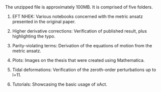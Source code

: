 The unzipped file is approximately 100MB. It is comprised of five folders.

1) EFT NHEK: Various notebooks concerned with the metric ansatz presented in the original paper.

2) Higher derivative corrections: Verification of published result, plus highlighting the typo.

3) Parity-violating terms: Derivation of the equations of motion from the metric ansatz.

4) Plots: Images on the thesis that were created using Mathematica.

5) Tidal deformations: Verification of the zeroth-order perturbations up to l=11.

6) Tutorials: Showcasing the basic usage of xAct.
